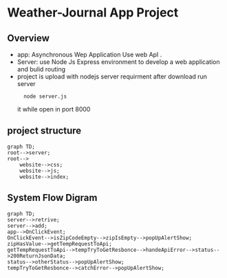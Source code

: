 # Weather-Journal App Project

## Overview
- app: Asynchronous Wep Application Use web ApI . 
- Server: use Node Js Express environment to develop a web application and bulid routing 
- project is upload with nodejs server requirment after download run server
    >
        node server.js
    it while open in port 8000
## project structure 
```mermaid
graph TD;
root-->server;
root-->
    website-->css;
    website-->js;
    website-->index;
```
## System Flow Digram 

```mermaid
graph TD;
server-->retrive;
server-->add;
app-->OnClickEvent;
OnClickEvent-->isZipCodeEmpty-->zipIsEmpty-->popUpAlertShow;
zipHasValue-->getTempRequestToApi;
getTempRequestToApi-->tempTryToGetResbonce-->handeApiError-->status-->200ReturnJsonData;
status-->otherStatus-->popUpAlertShow;
tempTryToGetResbonce-->catchError-->popUpAlertShow;




```